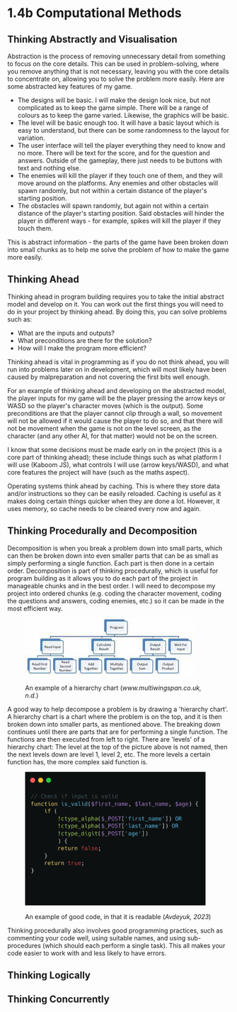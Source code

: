 # 1.4b Computational Methods

## Thinking Abstractly and Visualisation

Abstraction is the process of removing unnecessary detail from something to focus on the core details. This can be used in problem-solving, where you remove anything that is not necessary, leaving you with the core details to concentrate on, allowing you to solve the problem more easily. Here are some abstracted key features of my game.

* The designs will be basic. I will make the design look nice, but not complicated as to keep the game simple. There will be a range of colours as to keep the game varied. Likewise, the graphics will be basic.
* The level will be basic enough too. It will have a basic layout which is easy to understand, but there can be some randomness to the layout for variation.
* The user interface will tell the player everything they need to know and no more. There will be text for the score, and for the question and answers. Outside of the gameplay, there just needs to be buttons with text and nothing else.
* The enemies will kill the player if they touch one of them, and they will move around on the platforms. Any enemies and other obstacles will spawn randomly, but not within a certain distance of the player's starting position.
* The obstacles will spawn randomly, but again not within a certain distance of the player's starting position. Said obstacles will hinder the player in different ways - for example, spikes will kill the player if they touch them.

This is abstract information - the parts of the game have been broken down into small chunks as to help me solve the problem of how to make the game more easily.

## Thinking Ahead

Thinking ahead in program building requires you to take the initial abstract model and develop on it. You can work out the first things you will need to do in your project by thinking ahead. By doing this, you can solve problems such as:

* What are the inputs and outputs?
* What preconditions are there for the solution?
* How will I make the program more efficient?

Thinking ahead is vital in programming as if you do not think ahead, you will run into problems later on in development, which will most likely have been caused by malpreparation and not covering the first bits well enough.

For an example of thinking ahead and developing on the abstracted model, the player inputs for my game will be the player pressing the arrow keys or WASD so the player's character moves (which is the output). Some preconditions are that the player cannot clip through a wall, so movement will not be allowed if it would cause the player to do so, and that there will not be movement when the game is not on the level screen, as the character (and any other AI, for that matter) would not be on the screen.

I know that some decisions must be made early on in the project (this is a core part of thinking ahead); these include things such as what platform I will use (Kaboom JS), what controls I will use (arrow keys/WASD), and what core features the project will have (such as the maths aspect).

Operating systems think ahead by caching. This is where they store data and/or instructions so they can be easily reloaded. Caching is useful as it makes doing certain things quicker when they are done a lot. However, it uses memory, so cache needs to be cleared every now and again.

## Thinking Procedurally and Decomposition

Decomposition is when you break a problem down into small parts, which can then be broken down into even smaller parts that can be as small as simply performing a single function. Each part is then done in a certain order. Decomposition is part of thinking procedurally, which is useful for program building as it allows you to do each part of the project in manageable chunks and in the best order. I will need to decompose my project into ordered chunks (e.g. coding the character movement, coding the questions and answers, coding enemies, etc.) so it can be made in the most efficient way.

<figure><img src="../.gitbook/assets/download.jpg" alt=""><figcaption><p>An example of a hierarchy chart (<em>www.multiwingspan.co.uk, n.d.</em>)</p></figcaption></figure>

A good way to help decompose a problem is by drawing a 'hierarchy chart'. A hierarchy chart is a chart where the problem is on the top, and it is then broken down into smaller parts, as mentioned above. The breaking down continues until there are parts that are for performing a single function. The functions are then executed from left to right. There are 'levels' of a hierarchy chart: The level at the top of the picture above is not named, then the next levels down are level 1, level 2, etc. The more levels a certain function has, the more complex said function is.

<figure><img src="../.gitbook/assets/comments-code-write.png" alt=""><figcaption><p>An example of good code, in that it is readable (<em>Avdeyuk, 2023</em>)</p></figcaption></figure>

Thinking procedurally also involves good programming practices, such as commenting your code well, using suitable names, and using sub-procedures (which should each perform a single task). This all makes your code easier to work with and less likely to have errors.

## Thinking Logically

## Thinking Concurrently
